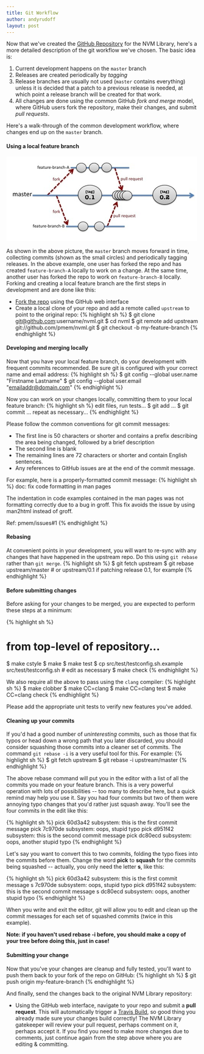 ```yaml
---
title: Git Workflow
author: andyrudoff
layout: post
---
```


Now that we've created the [GitHub Repository](https://github.com/pmem/nvml)
for the NVM Library, here's a more detailed description of the git
workflow we've chosen.  The basic idea is:

1. Current development happens on the `master` branch
2. Releases are created periodically by _tagging_
3. Release branches are usually not used (`master` contains everything)
unless it is decided that a patch to a previous release is needed,
at which point a release branch will be created for that work.
4. All changes are done using the common GitHub _fork and merge_ model, where
GitHub users fork the repository, make their changes, and submit
_pull requests_.

Here's a walk-through of the common development workflow, where changes
end up on the `master` branch.

#### Using a local feature branch

![git overview](/assets/git-overview.jpg)

As shown in the above picture, the `master` branch moves forward in
time, collecting commits (shown as the small circles) and periodically
tagging releases.  In the above example, one user has forked the
repo and has created `feature-branch-A` locally to work on a change.
At the same time, another user has forked the repo to work on
`feature-branch-B` locally.  Forking and creating a local feature
branch are the first steps in development and are done like this:

* [Fork the repo](https://github.com/pmem/nvml) using the GitHub web interface
* Create a local clone of your repo and add a remote called `upstream` to point to the original repo:
{% highlight sh %}
$ git clone git@github.com:username/nvml.git
$ cd nvml
$ git remote add upstream git://github.com/pmem/nvml.git
$ git checkout -b my-feature-branch
{% endhighlight %}

#### Developing and merging locally

Now that you have your local feature branch, do your development
with frequent commits recommended.  Be sure git is configured
with your correct name and email address:
{% highlight sh %}
$ git config --global user.name "Firstname Lastname"
$ git config --global user.email "emailaddr@domain.com"
{% endhighlight %}

Now you can work on your changes locally, committing them to your
local feature branch:
{% highlight sh %}
edit files, run tests...
$ git add ...
$ git commit ...
repeat as necessary...
{% endhighlight %}

Please follow the common conventions for git commit messages:

* The first line is 50 characters or shorter and contains a prefix describing the area being changed, followed by a brief description
* The second line is blank
* The remaining lines are 72 characters or shorter and contain English sentences.
* Any references to GitHub issues are at the end of the commit message.

For example, here is a properly-formatted commit message:
{% highlight sh %}
doc: fix code formatting in man pages

The indentation in code examples contained in the man pages
was not formatting correctly due to a bug in groff.  This
fix avoids the issue by using man2html instead of groff.

Ref: pmem/issues#1
{% endhighlight %}

#### Rebasing

At convenient points in your development, you will want to re-sync with
any changes that have happened in the upstream repo.  Do this using
`git rebase` rather than `git merge`.
{% highlight sh %}
$ git fetch upstream
$ git rebase upstream/master # or upstream/0.1 if patching release 0.1, for example
{% endhighlight %}

#### Before submitting changes

Before asking for your changes to be merged, you are expected to perform
these steps at a minimum:

{% highlight sh %}
# from top-level of repository...
$ make cstyle
$ make
$ make test
$ cp src/test/testconfig.sh.example src/test/testconfig.sh # edit as necessary
$ make check
{% endhighlight %}

We also require all the above to pass using the `clang` compiler:
{% highlight sh %}
$ make clobber
$ make CC=clang
$ make CC=clang test
$ make CC=clang check
{% endhighlight %}

Please add the appropriate unit tests to verify new features you've added.

#### Cleaning up your commits

If you'd had a good number of _uninteresting_ commits, such as
those that fix typos or head down a wrong path that you later discarded,
you should consider
squashing those commits into a cleaner set of commits.  The command
`git rebase -i` is a very useful tool for this.  For example:
{% highlight sh %}
$ git fetch upstream
$ git rebase -i upstream/master
{% endhighlight %}

The above rebase command will put you in the editor with a list of all
the commits you made on your feature branch.  This is a very powerful
operation with lots of possibilities -- too many to describe here, but
a quick remind may help you use it.  Say you had four commits but two of
them were annoying typo changes that you'd rather just squash away.  You'll
see the four commits in the edit like this:

{% highlight sh %}
pick 60d3a42 subsystem: this is the first commit message
pick 7c970de subsystem: oops, stupid typo
pick d951f42 subsystem: this is the second commit message
pick dc80ecd subsystem: oops, another stupid typo
{% endhighlight %}

Let's say you want to convert this to two commits, folding the typo
fixes into the commits before them.  Change the word **pick** to **squash**
for the commits being squashed -- actually, you only need the letter **s**,
like this:

{% highlight sh %}
pick 60d3a42 subsystem: this is the first commit message
s 7c970de subsystem: oops, stupid typo
pick d951f42 subsystem: this is the second commit message
s dc80ecd subsystem: oops, another stupid typo
{% endhighlight %}

When you write and exit the editor, git will allow you to edit and clean
up the commit messages for each set of squashed commits (twice in this
example).

**Note: if you haven't used rebase -i before, you should make a copy
of your tree before doing this, just in case!**

#### Submitting your change

Now that you've your changes are cleanup and fully tested, you'll want to
push them back to your fork of the repo on GitHub:
{% highlight sh %}
$ git push origin my-feature-branch
{% endhighlight %}

And finally, send the changes back to the original NVM Library
repository:

* Using the GitHub web interface, navigate to your repo
and submit a **pull request**.  This will automatically trigger
a [Travis Build](http://travis-ci.org), so good thing you already
made sure your changes build correctly!  The NVM Library gatekeeper will
review your pull request, perhaps comment on it, perhaps accept it.
If you find you need to make more changes due to comments, just
continue again from the step above where you are editing & committing.
